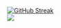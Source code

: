 <a href="https://git.io/streak-stats"><img src="https://streak-stats.demolab.com?user=iamgaurav18&theme=synthwave&border_radius=100&card_width=900&border=CC06EB&stroke=E202EB&ring=00DCEB&fire=EB19E5&dates=02EBE2" alt="GitHub Streak" /></a><br>
![](https://komarev.com/ghpvc/?username=iamgaurav18&color=EB19E5&align=center)
